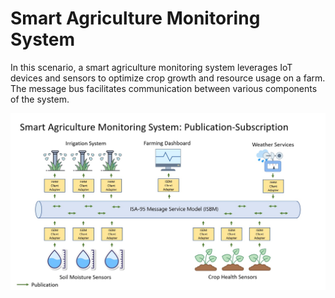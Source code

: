 # Smart Agriculture Monitoring System

In this scenario, a smart agriculture monitoring system leverages IoT devices and sensors to optimize crop growth and resource usage on a farm. The message bus facilitates communication between various components of the system.

![image](Documents/Use_Cases/Images/Smart-Agriculture-Monitoring-System.jpg)

